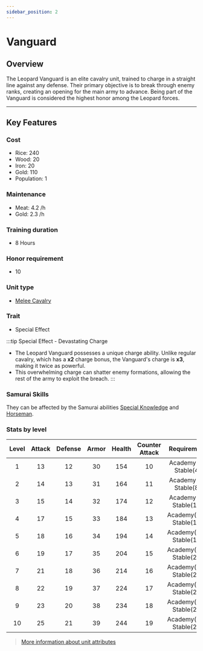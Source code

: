 ```yaml
---
sidebar_position: 2
---
```

# Vanguard

## Overview

The Leopard Vanguard is an elite cavalry unit, trained to charge in a straight line against any defense. Their primary objective is to break through enemy ranks, creating an opening for the main army to advance. Being part of the Vanguard is considered the highest honor among the Leopard forces.

---

## Key Features

### Cost
- Rice: 240
- Wood: 20
- Iron: 20
- Gold: 110
- Population: 1

### Maintenance
- Meat: 4.2 /h
- Gold: 2.3 /h

### Training duration
- 8 Hours

### Honor requirement
- 10

### Unit type
- [Melee Cavalry](../../index.md#melee-cavalry)

### Trait
- Special Effect

:::tip Special Effect - Devastating Charge
- The Leopard Vanguard possesses a unique charge ability. Unlike regular cavalry, which has a **x2** charge bonus, the Vanguard's charge is **x3**, making it twice as powerful.
- This overwhelming charge can shatter enemy formations, allowing the rest of the army to exploit the breach.
:::

### Samurai Skills
They can be affected by the Samurai abilities [Special Knowledge](../../../samurais/knowledge-skills.md) and [Horseman](../../../samurais/reasoning-skills.md).

### Stats by level

| Level | Attack | Defense | Armor | Health | Counter Attack |       Requirement       |
| :---: | :----: | :-----: | :---: | :----: | :------------: | :---------------------: |
|   1   |   13   |   12    |  30   |  154   |       10       |  Academy(3), Stable(4)  |
|   2   |   14   |   13    |  31   |  164   |       11       |  Academy(5), Stable(8)  |
|   3   |   15   |   14    |  32   |  174   |       12       | Academy(8), Stable(12)  |
|   4   |   17   |   15    |  33   |  184   |       13       | Academy(12), Stable(15) |
|   5   |   18   |   16    |  34   |  194   |       14       | Academy(14), Stable(17) |
|   6   |   19   |   17    |  35   |  204   |       15       | Academy(17), Stable(20) |
|   7   |   21   |   18    |  36   |  214   |       16       | Academy(20), Stable(22) |
|   8   |   22   |   19    |  37   |  224   |       17       | Academy(23), Stable(25) |
|   9   |   23   |   20    |  38   |  234   |       18       | Academy(25), Stable(27) |
|  10   |   25   |   21    |  39   |  244   |       19       | Academy(29), Stable(29) |

> [More information about unit attributes](../../index.md#attributes)